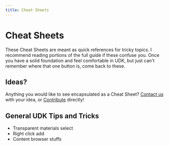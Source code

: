 ```yaml
---
title: Cheat Sheets
---
```

# Cheat Sheets

These Cheat Sheets are meant as quick references for tricky topics. I recommend reading portions of the full guide if these confuse you. Once you have a solid foundation and feel comfortable in UDK, but just can't remember where that one button is, come back to these.

## Ideas?

Anything you would like to see encapsulated as a Cheat Sheet? [Contact us](../more/contact) with your idea, or [Contribute](../more/contribute) directly!

## General UDK Tips and Tricks <Badge text="not finished" type="warning"/>

* Transparent materials select
* Right click add
* Content browser stuffs
